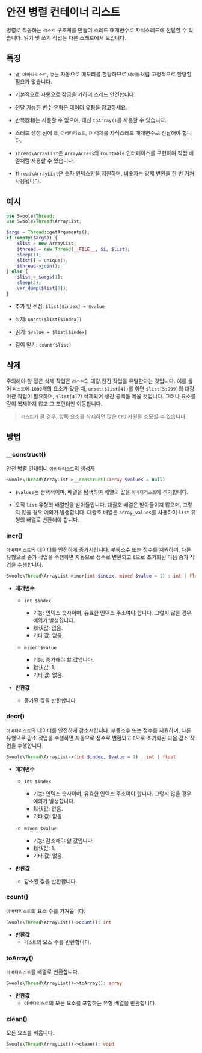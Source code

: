 # 안전 병렬 컨테이너 리스트

병렬로 작동하는 `리스트` 구조체를 만들어 스레드 매개변수로 자식스레드에 전달할 수 있습니다. 읽기 및 쓰기 작업은 다른 스레드에서 보입니다.




## 특징
- `맵`, `아바타리스트`, `큐`는 자동으로 메모리를 할당하므로 `테이블`처럼 고정적으로 할당할 필요가 없습니다.


- 기본적으로 자동으로 잠금을 가하며 스레드 안전합니다.


- 전달 가능한 변수 유형은 [데이터 유형](thread/transfer.md)을 참고하세요.


- 반복器和는 사용할 수 없으며, 대신 `toArray()`를 사용할 수 있습니다.


- 스레드 생성 전에 `맵`, `아바타리스트`, `큐` 객체를 자식스레드 매개변수로 전달해야 합니다.


- `Thread\ArrayList`은 `ArrayAccess`와 `Countable` 인터페이스를 구현하여 직접 배열처럼 사용할 수 있습니다.


- `Thread\ArrayList`은 숫자 인덱스만을 지원하며, 비숫자는 강제 변환을 한 번 거쳐 사용됩니다.


## 예시
```php
use Swoole\Thread;
use Swoole\Thread\ArrayList;

$args = Thread::getArguments();
if (empty($args)) {
    $list = new ArrayList;
    $thread = new Thread(__FILE__, $i, $list);
    sleep(1);
    $list[] = unique();
    $thread->join();
} else {
    $list = $args[1];
    sleep(2);
    var_dump($list[0]);
}
```



- 추가 및 수정: `$list[$index] = $value`

- 삭제: `unset($list[$index])`

- 읽기: `$value = $list[$index]`
- 길이 얻기: `count($list)`


## 삭제
주의해야 할 점은 삭제 작업은 `리스트`의 대량 전진 작업을 유발한다는 것입니다. 예를 들어 `리스트`에 `1000`개의 요소가 있을 때, `unset($list[4])`를 하면 `$list[5:999]`의 대량 이관 작업이 필요하며, `$list[4]`가 삭제되어 생긴 공백을 메울 것입니다. 그러나 요소를 깊이 복제하지 않고 그 포인터만 이동합니다.

> `리스트`가 클 경우, 앞쪽 요소를 삭제하면 많은 `CPU` 자원을 소모할 수 있습니다.


## 방법


### __construct()
안전 병렬 컨테이너 `아바타리스트`의 생성자

```php
Swoole\Thread\ArrayList->__construct(?array $values = null)
```



- `$values`는 선택적이며, 배열을 탐색하여 배열의 값을 `아바타리스트`에 추가합니다.

- 오직 `list` 유형의 배열만을 받아들입니다. 대괄호 배열은 받아들이지 않으며, 그렇지 않을 경우 예외가 발생합니다. 대괄호 배열은 `array_values`를 사용하여 `list` 유형의 배열로 변환해야 합니다.


### incr()
`아바타리스트`의 데이터를 안전하게 증가시킵니다. 부동소수 또는 정수를 지원하며, 다른 유형으로 증가 작업을 수행하면 자동으로 정수로 변환되고 `0`으로 초기화된 다음 증가 작업을 수행합니다.

```php
Swoole\Thread\ArrayList->incr(int $index, mixed $value = 1) : int | float
```

* **매개변수**
    * `int $index`
        * 기능: 인덱스 숫자이며, 유효한 인덱스 주소여야 합니다. 그렇지 않을 경우 예외가 발생합니다.
        * 默认값: 없음.
        * 기타 값: 없음.

    * `mixed $value`
        * 기능: 증가해야 할 값입니다.
        * 默认값: 1.
        * 기타 값: 없음.

* **반환값**
    * 증가된 값을 반환합니다.


### decr()
`아바타리스트`의 데이터를 안전하게 감소시킵니다. 부동소수 또는 정수를 지원하며, 다른 유형으로 감소 작업을 수행하면 자동으로 정수로 변환되고 `0`으로 초기화된 다음 감소 작업을 수행합니다.

```php
Swoole\Thread\ArrayList->(int $index, $value = 1) : int | float
```

* **매개변수**
    * `int $index`
        * 기능: 인덱스 숫자이며, 유효한 인덱스 주소여야 합니다. 그렇지 않을 경우 예외가 발생합니다.
        * 默认값: 없음.
        * 기타 값: 없음.

    * `mixed $value`
        * 기능: 감소해야 할 값입니다.
        * 默认값: 1.
        * 기타 값: 없음.

* **반환값**
    * 감소된 값을 반환합니다.


### count()
`아바타리스트`의 요소 수를 가져옵니다.

```php
Swoole\Thread\ArrayList()->count(): int
```

* **반환값**
    * `리스트`의 요소 수를 반환합니다.


### toArray()
`아바타리스트`를 배열로 변환합니다.

```php
Swoole\Thread\ArrayList()->toArray(): array
```

* **반환값**
    * `아바타리스트`의 모든 요소를 포함하는 유형 배열을 반환합니다.

### clean()
모든 요소를 비웁니다.

```php
Swoole\Thread\ArrayList()->clean(): void
```
